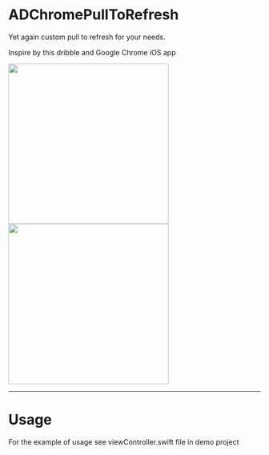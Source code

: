 # ADChromePullToRefresh
Yet again custom pull to refresh for your needs.

Inspire by this dribble and Google Chrome iOS app

<img src="https://d13yacurqjgara.cloudfront.net/users/21258/screenshots/2022862/attachments/357920/animation.gif" width="320" />

<img src="http://i.imgur.com/x5YexM7.gifv" width="320" />

-----
Usage
=====

For the example of usage see viewController.swift file in demo project

```swift

```
